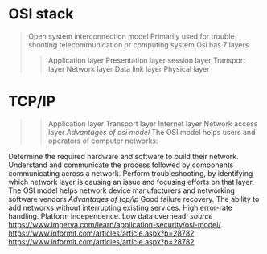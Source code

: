 # OSI stack
> Open system interconnection model
> Primarily used for trouble shooting telecommunication or computing system
> Osi has 7 layers
>> Application layer
>> Presentation layer
>>session layer
>> Transport layer
>> Network layer
>>Data link layer
>>Physical layer
# TCP/IP
>> Application layer
>> Transport layer
>> Internet layer
>> Network access layer
*Advantages of osi model*
> The OSI model helps users and operators of computer networks:

Determine the required hardware and software to build their network.
Understand and communicate the process followed by components communicating across a network. 
Perform troubleshooting, by identifying which network layer is causing an issue and focusing efforts on that layer.
The OSI model helps network device manufacturers and networking software vendors
*Advantages of tcp/ip*
Good failure recovery.
The ability to add networks without interrupting existing services.
High error-rate handling.
Platform independence.
Low data overhead.
*source*
https://www.imperva.com/learn/application-security/osi-model/
https://www.informit.com/articles/article.aspx?p=28782
https://www.informit.com/articles/article.aspx?p=28782
